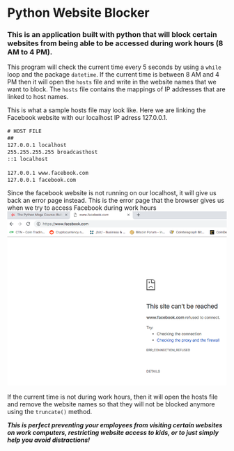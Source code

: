 # Python Website Blocker 
### This is an application built with python that will block certain websites from being able to be accessed during work hours (8 AM to 4 PM). 

This program will check the current time every 5 seconds by using a `while` loop and the package `datetime`. If the current time is between 8 AM and 4 PM then it will open the `hosts` file and write in the website names that we want to block. The `hosts` file contains the mappings of IP addresses that are linked to host names. 

This is what a sample hosts file may look like. Here we are linking the Facebook website with our localhost IP adress 127.0.0.1. 
``` 
# HOST FILE 
## 
127.0.0.1 localhost 
255.255.255.255 broadcasthost 
::1 localhost 

127.0.0.1 www.facebook.com 
127.0.0.1 facebook.com 
``` 

Since the facebook website is not running on our localhost, it will give us back an error page instead. This is the error page that the browser gives us when we try to access Facebook during work hours ![This is the error page that the browser gives us when we try to access Facebook during work hours](images/error.png) 

If the current time is not during work hours, then it will open the hosts file and remove the website names so that they will not be blocked anymore using the `truncate()` method.

**_This is perfect preventing your employees from visiting certain websites on work computers, restricting website access to kids, or to just simply help you avoid distractions!_**
